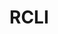 # RCLI

<!-- # https://www.freecodecamp.org/chinese/news/how-to-open-visual-studio-code-from-your-terminal/


# git commit -a 报错解决
# https://github.com/EmbarkStudios/cargo-deny/issues/641
# 1、clear the allow scope in deny.toml
# 2、run cargo deny check, it will fail.
# 3、fill licenses in the allow scope again.
# 4、it works. -->

